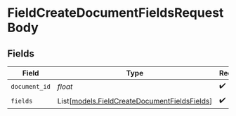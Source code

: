 # FieldCreateDocumentFieldsRequestBody


## Fields

| Field                                                                                        | Type                                                                                         | Required                                                                                     | Description                                                                                  |
| -------------------------------------------------------------------------------------------- | -------------------------------------------------------------------------------------------- | -------------------------------------------------------------------------------------------- | -------------------------------------------------------------------------------------------- |
| `document_id`                                                                                | *float*                                                                                      | :heavy_check_mark:                                                                           | N/A                                                                                          |
| `fields`                                                                                     | List[[models.FieldCreateDocumentFieldsFields](../models/fieldcreatedocumentfieldsfields.md)] | :heavy_check_mark:                                                                           | N/A                                                                                          |